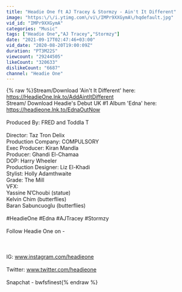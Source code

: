 ```yaml
---
title: "Headie One ft AJ Tracey & Stormzy - Ain't It Different"
image: "https:\/\/i.ytimg.com\/vi\/IMPr9XXGymA\/hqdefault.jpg"
vid_id: "IMPr9XXGymA"
categories: "Music"
tags: ["Headie One","AJ Tracey","Stormzy"]
date: "2021-09-17T02:47:46+03:00"
vid_date: "2020-08-20T19:00:09Z"
duration: "PT3M22S"
viewcount: "29244505"
likeCount: "320633"
dislikeCount: "6687"
channel: "Headie One"
---
```

{% raw %}Stream/Download 'Ain't It Different' here: <a rel="nofollow" target="blank" href="https://HeadieOne.lnk.to/AddAintItDifferent">https://HeadieOne.lnk.to/AddAintItDifferent</a><br />Stream/ Download Headie's Debut UK #1 Album 'Edna' here: <a rel="nofollow" target="blank" href="https://headieone.lnk.to/EdnaOutNow">https://headieone.lnk.to/EdnaOutNow</a><br /><br />Produced By: FRED and Toddla T<br /><br />Director: Taz Tron Delix <br />Production Company: COMPULSORY <br />Exec Producer: Kiran Mandla <br />Producer: Ghandi El-Chamaa<br />DOP: Harry Wheeler <br />Production Designer: Liz El-Khadi <br />Stylist: Holly Adamthwaite<br />Grade: The Mill<br />VFX:<br />Yassine N’Choubi (statue)<br />Kelvin Chim (butterflies)<br />Baran Sabuncuoglu (butterflies)<br /><br />#HeadieOne #Edna #AJTracey #Stormzy<br /><br />Follow Headie One on - <br /><br /><br /><br />IG: www.instagram.com/headieone<br /><br />Twitter: www.twitter.com/headieone<br /><br />Snapchat - bwfsfinest{% endraw %}
